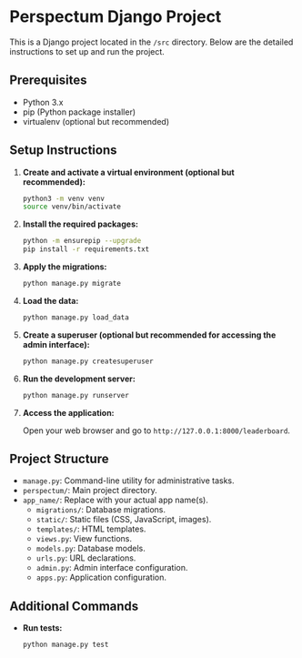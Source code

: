 # Perspectum Django Project

This is a Django project located in the `/src` directory. Below are the detailed instructions to set up and run the project.

## Prerequisites

- Python 3.x
- pip (Python package installer)
- virtualenv (optional but recommended)

## Setup Instructions

1. **Create and activate a virtual environment (optional but recommended):**

   ```bash
   python3 -m venv venv
   source venv/bin/activate
   ```

2. **Install the required packages:**

   ```bash
   python -m ensurepip --upgrade
   pip install -r requirements.txt
   ```

3. **Apply the migrations:**

   ```bash
   python manage.py migrate
   ```

4. **Load the data:**

   ```bash
   python manage.py load_data
   ```

5. **Create a superuser (optional but recommended for accessing the admin interface):**

   ```bash
   python manage.py createsuperuser
   ```

6. **Run the development server:**

   ```bash
   python manage.py runserver
   ```

7. **Access the application:**

   Open your web browser and go to `http://127.0.0.1:8000/leaderboard`.

## Project Structure

- `manage.py`: Command-line utility for administrative tasks.
- `perspectum/`: Main project directory.
- `app_name/`: Replace with your actual app name(s).
  - `migrations/`: Database migrations.
  - `static/`: Static files (CSS, JavaScript, images).
  - `templates/`: HTML templates.
  - `views.py`: View functions.
  - `models.py`: Database models.
  - `urls.py`: URL declarations.
  - `admin.py`: Admin interface configuration.
  - `apps.py`: Application configuration.

## Additional Commands

- **Run tests:**

  ```bash
  python manage.py test
  ```
